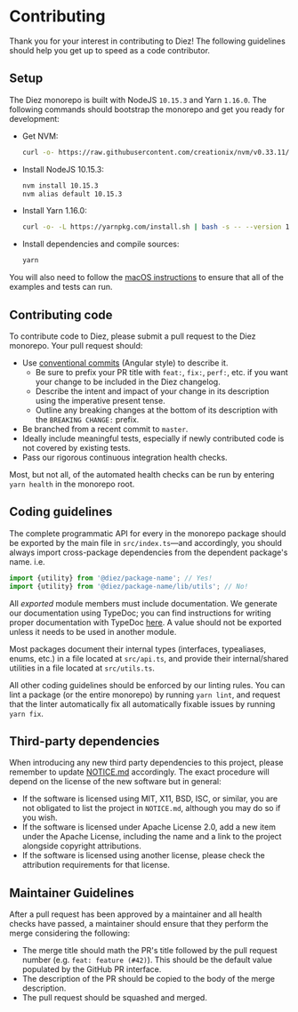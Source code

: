 # Contributing

Thank you for your interest in contributing to Diez! The following guidelines should help you get up to speed as a code contributor.

## Setup

The Diez monorepo is built with NodeJS `10.15.3` and Yarn `1.16.0`. The following commands should bootstrap the monorepo and get you ready for development:

- Get NVM:

  ```bash
  curl -o- https://raw.githubusercontent.com/creationix/nvm/v0.33.11/install.sh | bash
  ```

- Install NodeJS 10.15.3:

  ```bash
  nvm install 10.15.3
  nvm alias default 10.15.3
  ```

- Install Yarn 1.16.0:

  ```bash
  curl -o- -L https://yarnpkg.com/install.sh | bash -s -- --version 1.16.0
  ```

- Install dependencies and compile sources:

  ```bash
  yarn
  ```

You will also need to follow the [macOS instructions](docs/ide-setup-macos.md) to ensure that all of the examples and tests can run.

## Contributing code

To contribute code to Diez, please submit a pull request to the Diez monorepo. Your pull request should:

- Use [conventional commits](https://github.com/bcoe/conventional-changelog-standard/blob/master/convention.md) (Angular style) to describe it.
  - Be sure to prefix your PR title with `feat:`, `fix:`, `perf:`, etc. if you want your change to be included in the Diez changelog.
  - Describe the intent and impact of your change in its description using the imperative present tense.
  - Outline any breaking changes at the bottom of its description with the `BREAKING CHANGE:` prefix.
- Be branched from a recent commit to `master`.
- Ideally include meaningful tests, especially if newly contributed code is not covered by existing tests.
- Pass our rigorous continuous integration health checks.

Most, but not all, of the automated health checks can be run by entering `yarn health` in the monorepo root.

## Coding guidelines

The complete programmatic API for every in the monorepo package should be exported by the main file in `src/index.ts`—and accordingly, you should always import cross-package dependencies from the dependent package's name. i.e.

```javascript
import {utility} from '@diez/package-name'; // Yes!
import {utility} from '@diez/package-name/lib/utils'; // No!
```

All _exported_ module members must include documentation. We generate our documentation using TypeDoc; you can find instructions for writing proper documentation with TypeDoc [here](https://typedoc.org/guides/doccomments/). A value should not be exported unless it needs to be used in another module.

Most packages document their internal types (interfaces, typealiases, enums, etc.) in a file located at `src/api.ts`, and provide their internal/shared utilities in a file located at `src/utils.ts`.

All other coding guidelines should be enforced by our linting rules. You can lint a package (or the entire monorepo) by running `yarn lint`, and request that the linter automatically fix all automatically fixable issues by running `yarn fix`.

## Third-party dependencies

When introducing any new third party dependencies to this project, please remember to update [NOTICE.md](./NOTICE.md) accordingly. The exact procedure will depend on the license of the new software but in general:

- If the software is licensed using MIT, X11, BSD, ISC, or similar, you are not obligated to list the project in `NOTICE.md`, although you may do so if you wish.
- If the software is licensed under Apache License 2.0, add a new item under the Apache License, including the name and a link to the project alongside copyright attributions.
- If the software is licensed using another license, please check the attribution requirements for that license.

## Maintainer Guidelines

After a pull request has been approved by a maintainer and all health checks have passed, a maintainer should ensure that they perform the merge considering the following:

- The merge title should math the PR's title followed by the pull request number (e.g. `feat: feature (#42)`). This should be the default value populated by the GitHub PR interface.
- The description of the PR should be copied to the body of the merge description.
- The pull request should be squashed and merged.
